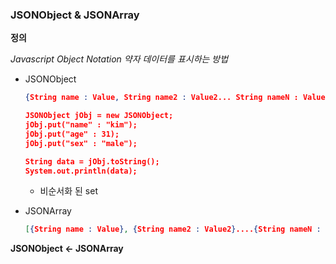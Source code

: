 ### JSONObject & JSONArray

**정의**

_Javascript Object Notation 약자 데이터를 표시하는 방법_

- JSONObject

  ```json
  {String name : Value, String name2 : Value2... String nameN : ValueN}
  
  JSONObject jObj = new JSONObject;
  jObj.put("name" : "kim");
  jObj.put("age" : 31);	
  jObj.put("sex" : "male");
  
  String data = jObj.toString();
  System.out.println(data);
  ```

  - 비순서화 된 set

- JSONArray

  ```json
  [{String name : Value}, {String name2 : Value2}....{String nameN : ValueN}]
  ```

  

**JSONObject <- JSONArray**